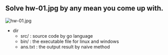 ## Solve hw-01.jpg by any mean you come up with.
![hw-01.jpg](http://bit.kuas.edu.tw/~csshieh/teach/107B/ho/hw-01.jpg)
* dir
    * src/ : source code by go language
    * bin/ : the executable file for linux and windows
    * ans.txt : the output result by naive method

